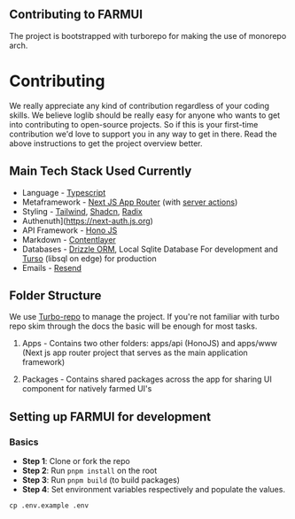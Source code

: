 ## Contributing to FARMUI

The project is bootstrapped with turborepo for making the use of monorepo arch.

# Contributing

We really appreciate any kind of contribution regardless of your coding skills.
We believe loglib should be really easy for anyone who wants to get into
contributing to open-source projects. So if this is your first-time contribution
we'd love to support you in any way to get in there. Read the above instructions
to get the project overview better.

## Main Tech Stack Used Currently

- Language - [Typescript](https://www.typescriptlang.org)
- Metaframework - [Next JS App Router](https://nextjs.org) (with
  [server actions](https://nextjs.org/docs/app/building-your-application/data-fetching/server-actions-and-mutations))
- Styling - [Tailwind](https://tailwindcss.com),
  [Shadcn](https://ui.shadcn.com), [Radix](https://www.radix-ui.com)
- Authenuth](https://next-auth.js.org)
- API Framework - [Hono JS](https://hono.dev)
- Markdown - [Contentlayer](https://contentlayer.dev)
- Databases - [Drizzle ORM](https://orm.drizzle.team), Local Sqlite Database For
  development and [Turso](https://turso.tech) (libsql on edge) for production
- Emails - [Resend](https://resend.com)

## Folder Structure

We use [Turbo-repo](https://turbo.build) to manage the project. If you're not
familiar with turbo repo skim through the docs the basic will be enough for most
tasks.

1. Apps - Contains two other folders: apps/api (HonoJS) and apps/www (Next js
   app router project that serves as the main application framework)

2. Packages - Contains shared packages across the app for sharing UI component
   for natively farmed UI's

## Setting up FARMUI for development

### Basics

- **Step 1**: Clone or fork the repo
- **Step 2**: Run `pnpm install` on the root
- **Step 3**: Run `pnpm build` (to build packages)
- **Step 4**: Set environment variables respectively and populate the values.

```sh-session
cp .env.example .env
```
